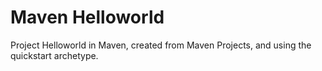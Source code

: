 # Maven Helloworld

Project Helloworld in Maven, created from Maven Projects, and using the quickstart archetype.